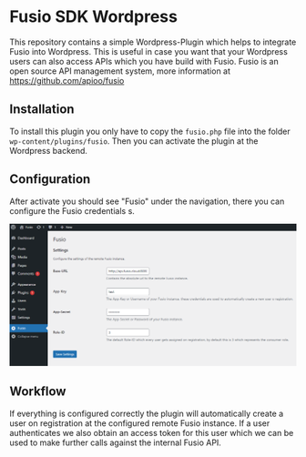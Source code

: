 
# Fusio SDK Wordpress

This repository contains a simple Wordpress-Plugin which helps to integrate Fusio
into Wordpress. This is useful in case you want that your Wordpress users can also
access APIs which you have build with Fusio. Fusio is an open source API management
system, more information at https://github.com/apioo/fusio

## Installation

To install this plugin you only have to copy the `fusio.php` file into the folder
`wp-content/plugins/fusio`. Then you can activate the plugin at the Wordpress backend.

## Configuration

After activate you should see "Fusio" under the navigation, there you can configure
the Fusio credentials s.

![sd](./images/settings.png)

## Workflow

If everything is configured correctly the plugin will automatically create a user
on registration at the configured remote Fusio instance. If a user authenticates
we also obtain an access token for this user which we can be used to make further
calls against the internal Fusio API.
